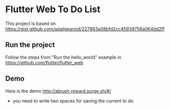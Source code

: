 # Flutter Web To Do List

This project is based on https://gist.github.com/asialgearoid/227883a08bfd2cc45939758a064dd2ff

## Run the project

Follow the steps from "Run the hello_world" example in https://github.com/flutter/flutter_web

## Demo
Here is the demo http://abrupt-reward.surge.sh/#/
* you need to write two spaces for saving the current to do
